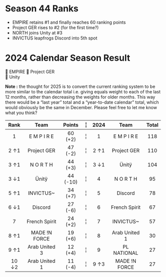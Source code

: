# Season 44 Ranks
-  EMPIRE retains #1 and finally reaches 60 ranking points
-  Project GER rises to #2 (for the first time?) 
-  NORTH joins Unity at #3
-  INVICTUS leapfrogs Discord into 5th spot

# 2024 Calendar Season Result  
🥇 EMPIRE 
🥈 Project GER  
🥉 Unity  

**Note :** the thought for 2025 is to convert the current ranking system to be more similar to the calendar total i.e. giving equals weight to each of the last 12 months, rather than decreasing the weights for older months.   This way there would be a “last year” total and a “year-to-date calendar” total, which would obviously be the same in December.  Please feel free to let me know what you think?

Rank | Team | Points |  ╎  | 2024 | Team | Total  
:--: | :--: | :--: | :--: | :--: | :--: | :--:  
1 | E M P I R E | 60 (+2) |  ╎  | 1 | E M P I R E | 118  
2 ↑1 | Project GER | 47 (-2) |  ╎  | 2  ↑1 | Project GER | 110  
3 ↑1 | N O R T H | 44 (+3) |  ╎  | 3  ↓1 | Ünitÿ | 104  
3 ↓1 | Ünitÿ | 44 (-10) |  ╎  | 4 | N O R T H | 95  
5 ↑1 | INVICTUS~ | 34 (+7) |  ╎  | 5 | Discord | 78  
6 ↓1 | Discord | 27 (-6) |  ╎  | 6 | French Spirit | 67  
7 | French Spirit | 24 (+2) |  ╎  | 7 | INVICTUS~ | 57  
8 ↑1 | MADE !N FORCE | 19 (+6) |  ╎  | 8 | Arab United 1 | 30  
9 ↑1 | Arab United 3 | 12 (+4) |  ╎  | 9 | PL NATIONAL | 27  
10 ↓2 | Arab United 1 | 11 (-4) |  ╎  | 9  ↑3 | MADE !N FORCE | 27  
